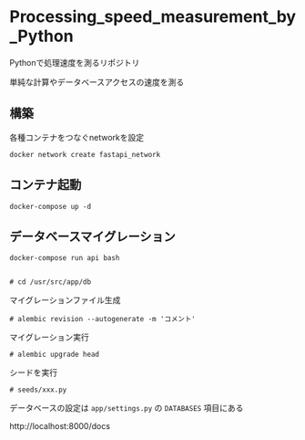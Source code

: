 # Processing_speed_measurement_by_Python

Pythonで処理速度を測るリポジトリ

単純な計算やデータベースアクセスの速度を測る

## 構築

各種コンテナをつなぐnetworkを設定

    docker network create fastapi_network

## コンテナ起動

    docker-compose up -d

## データベースマイグレーション
    
    docker-compose run api bash


    # cd /usr/src/app/db

マイグレーションファイル生成

    # alembic revision --autogenerate -m 'コメント'

マイグレーション実行

    # alembic upgrade head

シードを実行

    # seeds/xxx.py 

データベースの設定は ` app/settings.py ` の ` DATABASES ` 項目にある

http://localhost:8000/docs 
